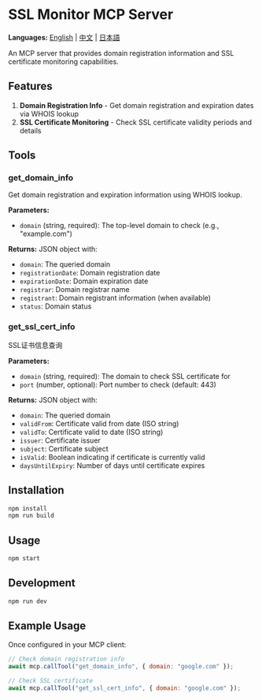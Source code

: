# SSL Monitor MCP Server

**Languages:** [English](README.md) | [中文](README-zh.md) | [日本語](README-ja.md)

An MCP server that provides domain registration information and SSL certificate monitoring capabilities.

## Features

1. **Domain Registration Info** - Get domain registration and expiration dates via WHOIS lookup
2. **SSL Certificate Monitoring** - Check SSL certificate validity periods and details

## Tools

### get_domain_info
Get domain registration and expiration information using WHOIS lookup.

**Parameters:**
- `domain` (string, required): The top-level domain to check (e.g., "example.com")

**Returns:** JSON object with:
- `domain`: The queried domain
- `registrationDate`: Domain registration date
- `expirationDate`: Domain expiration date
- `registrar`: Domain registrar name
- `registrant`: Domain registrant information (when available)
- `status`: Domain status

### get_ssl_cert_info
SSL证书信息查询

**Parameters:**
- `domain` (string, required): The domain to check SSL certificate for
- `port` (number, optional): Port number to check (default: 443)

**Returns:** JSON object with:
- `domain`: The queried domain
- `validFrom`: Certificate valid from date (ISO string)
- `validTo`: Certificate valid to date (ISO string)
- `issuer`: Certificate issuer
- `subject`: Certificate subject
- `isValid`: Boolean indicating if certificate is currently valid
- `daysUntilExpiry`: Number of days until certificate expires

## Installation

```bash
npm install
npm run build
```

## Usage

```bash
npm start
```

## Development

```bash
npm run dev
```

## Example Usage

Once configured in your MCP client:

```javascript
// Check domain registration info
await mcp.callTool("get_domain_info", { domain: "google.com" });

// Check SSL certificate
await mcp.callTool("get_ssl_cert_info", { domain: "google.com" });
```